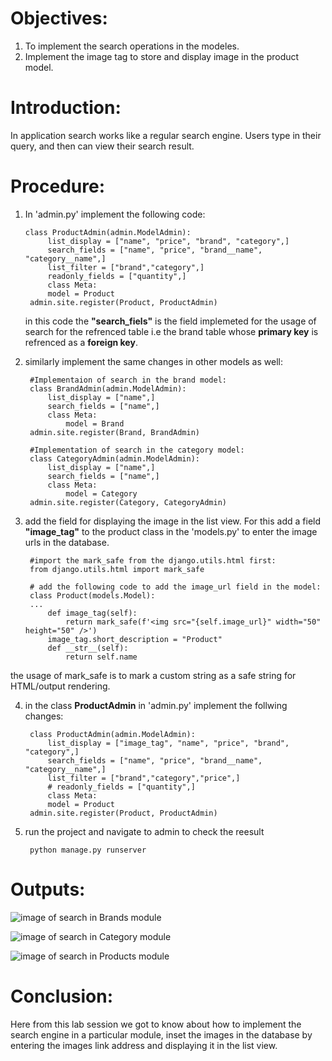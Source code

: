 # Objectives:
1. To implement the search operations in the modeles.
2. Implement the image tag to store and display image in the product model.

# Introduction:
In application search works like a regular search engine. Users type in their query, and then can view their search result. 

# Procedure:
1. In 'admin.py' implement the following code:

       class ProductAdmin(admin.ModelAdmin):
            list_display = ["name", "price", "brand", "category",]
            search_fields = ["name", "price", "brand__name", "category__name",]
            list_filter = ["brand","category",]
            readonly_fields = ["quantity",]
            class Meta:
            model = Product
        admin.site.register(Product, ProductAdmin)
    
    in this code the **"search_fiels"** is the field implemeted for the usage of search for the refrenced table i.e the brand table whose **primary key** is refrenced as a **foreign key**.

2. similarly implement the same changes in other models as well:

        #Implementaion of search in the brand model:
        class BrandAdmin(admin.ModelAdmin):
            list_display = ["name",]
            search_fields = ["name",]
            class Meta:
                model = Brand
        admin.site.register(Brand, BrandAdmin)

        #Implementation of search in the category model:
        class CategoryAdmin(admin.ModelAdmin):
            list_display = ["name",]
            search_fields = ["name",]
            class Meta:
                model = Category
        admin.site.register(Category, CategoryAdmin)

3. add the field for displaying the image in the list view. For this add a field **"image_tag"** to the product class in the 'models.py' to enter the image urls in the database.

        #import the mark_safe from the django.utils.html first:
        from django.utils.html import mark_safe

        # add the following code to add the image_url field in the model:
        class Product(models.Model):
        ...
            def image_tag(self):
                return mark_safe(f'<img src="{self.image_url}" width="50" height="50" />')
            image_tag.short_description = "Product"
            def __str__(self):
                return self.name
the usage of mark_safe is to mark a custom string as a safe string for
HTML/output rendering.

4. in the class **ProductAdmin** in 'admin.py' implement the follwing changes:

        class ProductAdmin(admin.ModelAdmin):
            list_display = ["image_tag", "name", "price", "brand", "category",]
            search_fields = ["name", "price", "brand__name", "category__name",]
            list_filter = ["brand","category","price",]
            # readonly_fields = ["quantity",]
            class Meta:
            model = Product
        admin.site.register(Product, ProductAdmin)

5. run the project and navigate to admin to check the reesult

        python manage.py runserver

# Outputs:
![image of search in Brands module](https://github.com/pradhan21/ecommerce/blob/master/lab_report/lab3/Screenshot%20(45).png)

![image of search in Category module](https://github.com/pradhan21/ecommerce/blob/master/lab_report/lab3/Screenshot%20(46).png)

![image of search in Products module](https://github.com/pradhan21/ecommerce/blob/master/lab_report/lab3/Screenshot%20(47).png)

# Conclusion:
Here from this lab session we got to know about how to implement the search engine in a particular module, inset the images in the database by entering the images link address and displaying it in the list view. 